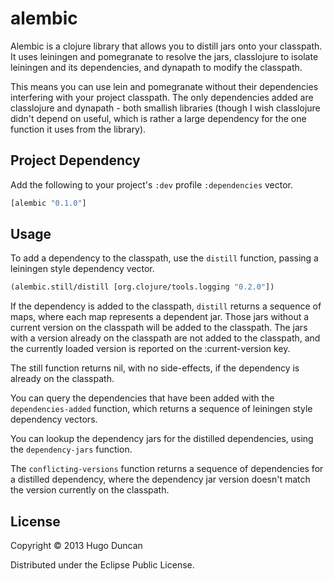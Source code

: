 # alembic

Alembic is a clojure library that allows you to distill jars onto your
classpath.  It uses leiningen and pomegranate to resolve the jars, classlojure
to isolate leiningen and its dependencies, and dynapath to modify the classpath.

This means you can use lein and pomegranate without their dependencies
interfering with your project classpath.  The only dependencies added are
classlojure and dynapath - both smallish libraries (though I wish classlojure
didn't depend on useful, which is rather a large dependency for the one function
it uses from the library).

## Project Dependency

Add the following to your project's `:dev` profile `:dependencies` vector.

```clj
[alembic "0.1.0"]
```

## Usage

To add a dependency to the classpath, use the `distill` function, passing a
leiningen style dependency vector.

```clj
(alembic.still/distill [org.clojure/tools.logging "0.2.0"])
```

If the dependency is added to the classpath, `distill` returns a sequence of
maps, where each map represents a dependent jar.  Those jars without a current
version on the classpath will be added to the classpath.  The jars with a
version already on the classpath are not added to the classpath, and the
currently loaded version is reported on the :current-version key.

The still function returns nil, with no side-effects, if the dependency is
already on the classpath.

You can query the dependencies that have been added with the
`dependencies-added` function, which returns a sequence of leiningen style
dependency vectors.

You can lookup the dependency jars for the distilled dependencies, using the
`dependency-jars` function.

The `conflicting-versions` function returns a sequence of dependencies for a
distilled dependency, where the dependency jar version doesn't match the version
currently on the classpath.

## License

Copyright © 2013 Hugo Duncan

Distributed under the Eclipse Public License.

